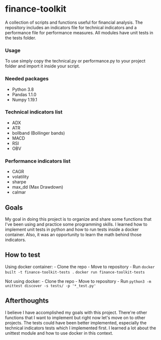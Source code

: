 # finance-toolkit
A collection of scripts and functions useful for financial analysis. The repository includes an indicators file for technical indicators and a performance file for performance measures. All modules have unit tests in the tests folder.

### Usage
To use simply copy the technical.py or performance.py
to your project folder and import it inside your script.

### Needed packages
- Python 3.8
- Pandas 1.1.0
- Numpy 1.19.1

### Technical indicators list
- ADX
- ATR
- bollband (Bollinger bands)
- MACD
- RSI
- OBV

### Performance indicators list
- CAGR
- volatility
- sharpe
- max_dd (Max Drawdown)
- calmar

## Goals
My goal in doing this project is to organize and share some functions that I've been using and practice some programming skills. I learned how to implement unit tests in python and how to run tests inside a docker container. Also, it was an opportunity to learn the math behind those indicators.

## How to test
Using docker container:
    - Clone the repo
    - Move to repository
    - Run
    ```
    docker built -t finance-toolkit-tests .
    ```
    ```
    docker run finance-toolkit-tests
    ```

Not using docker:
    - Clone the repo
    - Move to repository
    - Run
    ```
    python3 -m unittest discover -s tests/ -p '*_test.py'
    ```

## Afterthoughts
I believe I have accomplished my goals with this project. There're other functions that I want to implement but right now let's move on to other projects. The tests could have been better implemented, especially the technical indicators tests which I implemented first. I learned a lot about the unittest module and how to use docker in this context.